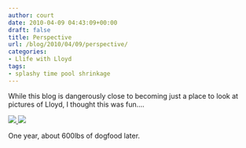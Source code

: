 ```yaml
---
author: court
date: 2010-04-09 04:43:09+00:00
draft: false
title: Perspective
url: /blog/2010/04/09/perspective/
categories:
- Llife with Lloyd
tags:
- splashy time pool shrinkage
---
```


While this blog is dangerously close to becoming just a place to look at pictures of Lloyd, I thought this was fun....


[![](http://www.vallentyne.com/blog/wp-content/uploads/2010/04/IMG_0059-768x1024.jpg)
](http://www.vallentyne.com/blog/wp-content/uploads/2010/04/IMG_0059.jpg)[![](http://www.vallentyne.com/blog/wp-content/uploads/2010/04/IMG_0294.jpg)
](http://www.vallentyne.com/blog/wp-content/uploads/2010/04/IMG_0294.jpg)


One year, about 600lbs of dogfood later.
